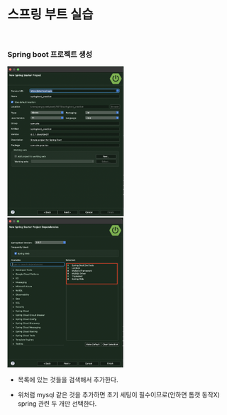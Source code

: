 # 스프링 부트 실습

​                

### Spring boot 프로젝트 생성

<img src="boot_practice.assets/image-20220426094838319.png" alt="image-20220426094838319" style="zoom:33%;" />

<img src="boot_practice.assets/image-20220426095034729.png" alt="image-20220426095034729" style="zoom:33%;" />

* 목록에 있는 것들을 검색해서 추가한다.

* 위처럼 mysql 같은 것을 추가하면 초기 세팅이 필수이므로(안하면 톰캣 동작X) spring 관련 두 개만 선택한다.

​              

​                 


